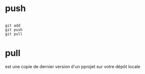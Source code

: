 # push

<img src="">

```
git add
git push
git pull
```

# pull
est une copie de dernier version d'un pprojet sur votre dépôt locale
